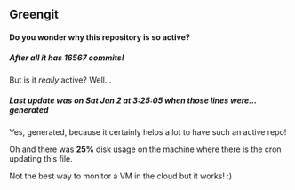 ## Greengit

#### Do you wonder why this repository is so active?

##### After all it has 16567 commits!

But is it *really* active? Well...

##### Last update was on Sat Jan 2 at 3:25:05 when those lines were... generated

Yes, generated, because it certainly helps a lot to have such an active repo!

Oh and there was **25%** disk usage on the machine
where there is the cron updating this file.

Not the best way to monitor a VM in the cloud but it works! :)
